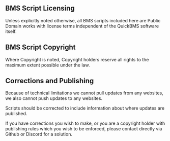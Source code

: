 ## BMS Script Licensing

Unless explicitly noted otherwise, all BMS scripts included here are Public Domain works with license terms independent of the QuickBMS software itself.

## BMS Script Copyright

Where Copyright is noted, Copyright holders reserve all rights to the maximum extent possible under the law.

## Corrections and Publishing

Because of technical limitations we cannot pull updates from any websites, we also cannot push updates to any websites.

Scripts should be corrected to include information about where updates are published.

If you have corrections you wish to make, or you are a copyright holder with publishing rules which you wish to be enforced, please contact directly via Github or Discord for a solution.
